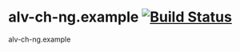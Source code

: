alv-ch-ng.example [![Build Status](https://travis-ci.org/alv-ch-ng/example.svg?branch=0.1.4)](https://travis-ci.org/alv-ch-ng/example)
==============

alv-ch-ng.example
